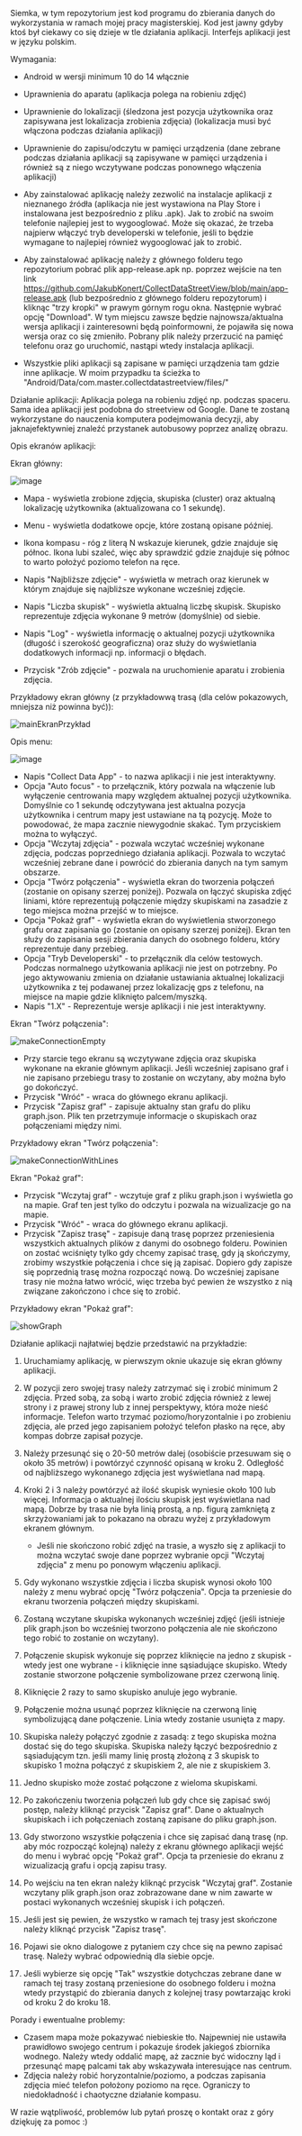Siemka, 
w tym repozytorium jest kod programu do zbierania danych do wykorzystania w ramach mojej pracy magisterskiej. Kod jest jawny gdyby ktoś był ciekawy co się dzieje w tle działania aplikacji. Interfejs aplikacji jest w języku polskim.

Wymagania:
- Android w wersji minimum 10 do 14 włącznie
- Uprawnienia do aparatu (aplikacja polega na robieniu zdjęć)
- Uprawnienie do lokalizacji (śledzona jest pozycja użytkownika oraz zapisywana jest lokalizacja zrobienia zdjęcia) (lokalizacja musi być włączona podczas działania aplikacji)
- Uprawnienie do zapisu/odczytu w pamięci urządzenia (dane zebrane podczas działania aplikacji są zapisywane w pamięci urządzenia i również są z niego wczytywane podczas ponownego włączenia aplikacji)

- Aby zainstalować aplikację należy zezwolić na instalacje aplikacji z nieznanego źródła (aplikacja nie jest wystawiona na Play Store i instalowana jest bezpośrednio z pliku .apk). Jak to zrobić na swoim telefonie najlepiej jest to wygooglować. Może się okazać, że trzeba najpierw włączyć tryb developerski w telefonie, jeśli to będzie wymagane to najlepiej również wygooglować jak to zrobić.
- Aby zainstalować aplikację należy z głównego folderu tego repozytorium pobrać plik app-release.apk np. poprzez wejście na ten link https://github.com/JakubKonert/CollectDataStreetView/blob/main/app-release.apk (lub bezpośrednio z głównego folderu repozytorum) i kliknąc "trzy kropki" w prawym górnym rogu okna. Następnie wybrać opcję "Download". W tym miejscu zawsze będzie najnowsza/aktualna wersja aplikacji i zainteresowni będą poinformowni, że pojawiła się nowa wersja oraz co się zmieniło. Pobrany plik należy przerzucić na pamięć telefonu oraz go uruchomić, nastąpi wtedy instalacja aplikacji.
- Wszystkie pliki aplikacji są zapisane w pamięci urządzenia tam gdzie inne aplikacje. W moim przypadku ta ścieżka to "Android/Data/com.master.collectdatastreetview/files/"

Działanie aplikacji:
Aplikacja polega na robieniu zdjęć np. podczas spaceru. Sama idea aplikacji jest podobna do streetview od Google. Dane te zostaną wykorzystane do nauczenia komputera podejmowania decyzji, aby jaknajefektywniej znaleźć przystanek autobusowy poprzez analizę obrazu.

Opis ekranów aplikacji:

Ekran główny:

![image](https://github.com/user-attachments/assets/07a61dfb-b7b5-4fb5-ba86-add457a5654a)

- Mapa - wyświetla zrobione zdjęcia, skupiska (cluster) oraz aktualną lokalizację użytkownika (aktualizowana co 1 sekundę).
- Menu - wyświetla dodatkowe opcje, które zostaną opisane później.
- Ikona kompasu - róg z literą N wskazuje kierunek, gdzie znajduje się północ. Ikona lubi szaleć, więc aby sprawdzić gdzie znajduje się północ to warto położyć poziomo telefon na ręce.
- Napis "Najbliższe zdjęcie" - wyświetla w metrach oraz kierunek w którym znajduje się najbliższe wykonane wcześniej zdjęcie.
- Napis "Liczba skupisk" - wyświetla aktualną liczbę skupisk.
Skupisko reprezentuje zdjęcia wykonane 9 metrów (domyślnie) od siebie.

- Napis "Log" - wyświetla informację o aktualnej pozycji użytkownika (długość i szerokość geograficzna) oraz służy do wyświetlania dodatkowych informacji np. informacji o błędach.
- Przycisk "Zrób zdjęcie" - pozwala na uruchomienie aparatu i zrobienia zdjęcia.

Przykładowy ekran główny (z przykładowwą trasą (dla celów pokazowych, mniejsza niż powinna być)):

![mainEkranPrzykład](https://github.com/user-attachments/assets/30dff461-2321-4319-8a6c-0c57226a5c4c)


 Opis menu:

![image](https://github.com/user-attachments/assets/b5a43e8c-2a2a-4f5c-907a-a0ce2b1612e5)

- Napis "Collect Data App" - to nazwa aplikacji i nie jest interaktywny.
- Opcja "Auto focus" - to przełącznik, który pozwala na włączenie lub wyłączenie centrowania mapy względem aktualnej pozycji użytkownika. Domyślnie co 1 sekundę odczytywana jest aktualna pozycja użytkownika i centrum mapy jest ustawiane na tą pozycję. Może to powodować, że mapa zacznie niewygodnie skakać. Tym przyciskiem można to wyłączyć.
- Opcja "Wczytaj zdjęcia" - pozwala wczytać wcześniej wykonane zdjęcia, podczas poprzedniego działania aplikacji. Pozwala to wczytać wcześniej zebrane dane i powrócić do zbierania danych na tym samym obszarze.
- Opcja "Twórz połączenia" - wyświetla ekran do tworzenia połączeń (zostanie on opisany szerzej poniżej). Pozwala on łączyć skupiska zdjęć liniami, które reprezentują połączenie między skupiskami na zasadzie z tego miejsca można przejść w to miejsce.
- Opcja "Pokaż graf" - wyświetla ekran do wyświetlenia stworzonego grafu oraz zapisania go (zostanie on opisany szerzej poniżej). Ekran ten służy do zapisania sesji zbierania danych do osobnego folderu, który reprezentuje dany przebieg.
- Opcja "Tryb Developerski" - to przełącznik dla celów testowych. Podczas normalnego użytkowania aplikacji nie jest on potrzebny. Po jego aktywowaniu zmienia on działanie ustawiania aktualnej lokalizacji użytkownika z tej podawanej przez lokalizację gps z telefonu, na miejsce na mapie gdzie kliknięto palcem/myszką.
- Napis "1.X" - Reprezentuje wersje aplikacji i nie jest interaktywny.

Ekran "Twórz połączenia":

![makeConnectionEmpty](https://github.com/user-attachments/assets/ec6f7f0a-1ade-490a-ac95-c4f2b380058b)

- Przy starcie tego ekranu są wczytywane zdjęcia oraz skupiska wykonane na ekranie głównym aplikacji. Jeśli wcześniej zapisano graf i nie zapisano przebiegu trasy to zostanie on wczytany, aby można było go dokończyć.
- Przycisk "Wróć" - wraca do głównego ekranu aplikacji.
- Przycisk "Zapisz graf" - zapisuje aktualny stan grafu do pliku graph.json. Plik ten przetrzymuje informacje o skupiskach oraz połączeniami między nimi.

Przykładowy ekran "Twórz połączenia":

![makeConnectionWithLines](https://github.com/user-attachments/assets/20ca72f6-d160-4cd8-8ed9-28d5276f24f5)

Ekran "Pokaż graf":

- Przycisk "Wczytaj graf" - wczytuje graf z pliku graph.json i wyświetla go na mapie. Graf ten jest tylko do odczytu i pozwala na wizualizacje go na mapie.
- Przycisk "Wróć" - wraca do głównego ekranu aplikacji.
- Przycisk "Zapisz trasę" - zapisuje daną trasę poprzez przeniesienia wszystkich aktualnych plików z danymi do osobnego folderu. Powinien on zostać wciśnięty tylko gdy chcemy zapisać trasę, gdy ją skończymy, zrobimy wszystkie połączenia i chce się ją zapisać. Dopiero gdy zapisze się poprzednią trasę można rozpocząć nową. Do wcześniej zapisane trasy nie można łatwo wrócić, więc trzeba być pewien że wszystko z nią związane zakończono i chce się to zrobić.

Przykładowy ekran "Pokaż graf":

![showGraph](https://github.com/user-attachments/assets/da377d9f-e405-4963-b29e-0fadf32e83b6)


Działanie aplikacji najłatwiej będzie przedstawić na przykładzie:
1. Uruchamiamy aplikację, w pierwszym oknie ukazuje się ekran główny aplikacji.
2. W pozycji zero swojej trasy należy zatrzymać się i zrobić minimum 2 zdjęcia. Przed sobą, za sobą i warto zrobić zdjęcia również z lewej strony i z prawej strony lub z innej perspektywy, która może nieść informacje. Telefon warto trzymać poziomo/horyzontalnie i po zrobieniu zdjęcia, ale przed jego zapisaniem położyć telefon płasko na ręce, aby kompas dobrze zapisał pozycje.
3. Należy przesunąć się o 20-50 metrów dalej (osobiście przesuwam się o około 35 metrów) i powtórzyć czynność opisaną w kroku 2. Odległość od najbliższego wykonanego zdjęcia jest wyświetlana nad mapą.
4. Kroki 2 i 3 należy powtórzyć aż ilość skupisk wyniesie około 100 lub więcej. Informacja o aktualnej ilościu skupisk jest wyświetlana nad mapą. Dobrze by trasa nie była linią prostą, a np. figurą zamkniętą z skrzyżowaniami jak to pokazano na obrazu wyżej z przykładowym ekranem głównym.
   - Jeśli nie skończono robić zdjęć na trasie, a wyszło się z aplikacji to można wczytać swoje dane poprzez wybranie opcji "Wczytaj zdjęcia" z menu po ponowym włączeniu aplikacji.
5. Gdy wykonano wszystkie zdjęcia i liczba skupisk wynosi około 100 należy z menu wybrać opcję "Twórz połączenia". Opcja ta przeniesie do ekranu tworzenia połączeń między skupiskami.
   
7. Zostaną wczytane skupiska wykonanych wcześniej zdjęć (jeśli istnieje plik graph.json bo wcześniej tworzono połączenia ale nie skończono tego robić to zostanie on wczytany).
8. Połączenie skupisk wykonuje się poprzez kliknięcie na jedno z skupisk - wtedy jest one wybrane - i kliknięcie inne sąsiadujące skupisko. Wtedy zostanie stworzone połączenie symbolizowane przez czerwoną linię.
9. Kliknięcie 2 razy to samo skupisko anuluje jego wybranie.
10. Połączenie można usunąć poprzez kliknięcie na czerwoną linię symbolizującą dane połączenie. Linia wtedy zostanie usunięta z mapy.
11. Skupiska należy połączyć zgodnie z zasadą: z tego skupiska można dostać się do tego skupiska. Skupiska należy łączyć bezpośrednio z sąsiadującym tzn. jeśli mamy linię prostą złożoną z 3 skupisk to skupisko 1 można połączyć z skupiskiem 2, ale nie z skupiskiem 3.
12. Jedno skupisko może zostać połączone z wieloma skupiskami.
13. Po zakończeniu tworzenia połączeń lub gdy chce się zapisać swój postęp, należy kliknąć przycisk "Zapisz graf". Dane o aktualnych skupiskach i ich połączeniach zostaną zapisane do pliku graph.json.
14. Gdy stworzono wszystkie połączenia i chce się zapisać daną trasę (np. aby móc rozpocząć kolejną) należy z ekranu głównego aplikacji wejść do menu i wybrać opcję "Pokaż graf". Opcja ta przeniesie do ekranu z wizualizacją grafu i opcją zapisu trasy.

15. Po wejściu na ten ekran należy kliknąć przycisk "Wczytaj graf". Zostanie wczytany plik graph.json oraz zobrazowane dane w nim zawarte w postaci wykonanych wcześniej skupisk i ich połączeń.
16. Jeśli jest się pewien, że wszystko w ramach tej trasy jest skończone należy kliknąć przycisk "Zapisz trasę".
17. Pojawi sie okno dialogowe z pytaniem czy chce się na pewno zapisać trasę. Należy wybrać odpowiednią dla siebie opcje.
18. Jeśli wybierze się opcję "Tak" wszystkie dotychczas zebrane dane w ramach tej trasy zostaną przeniesione do osobnego folderu i można wtedy przystąpić do zbierania danych z kolejnej trasy powtarzając kroki od kroku 2 do kroku 18.

Porady i ewentualne problemy:
- Czasem mapa może pokazywać niebieskie tło. Najpewniej nie ustawiła prawidłowo swojego centrum i pokazuje środek jakiegoś zbiornika wodnego. Należy wtedy oddalić mapę, aż zacznie być widoczny ląd i przesunąć mapę palcami tak aby wskazywała interesujące nas centrum.
- Zdjęcia należy robić horyzontalnie/poziomo, a podczas zapisania zdjęcia mieć telefon położony poziomo na ręce. Ograniczy to niedokładność i chaotyczne działanie kompasu.


W razie wątpliwość, problemów lub pytań proszę o kontakt oraz z góry dziękuję za pomoc :)
